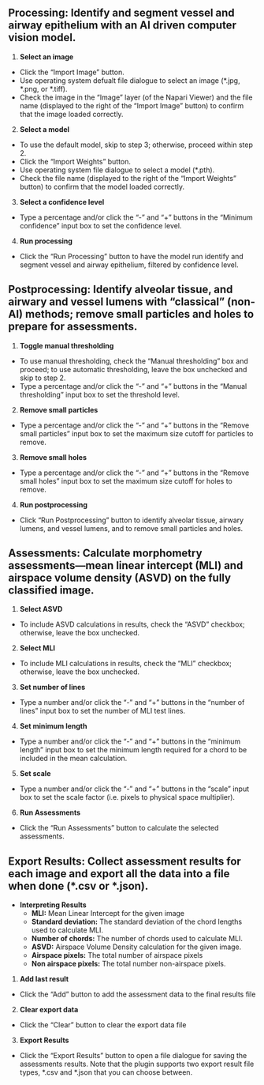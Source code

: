<!--
[![License MIT](https://img.shields.io/pypi/l/automated-lung-morphometry.svg?color=green)](https://github.com/Quooooooookka/automated-lung-morphometry/raw/main/LICENSE)
[![PyPI](https://img.shields.io/pypi/v/automated-lung-morphometry.svg?color=green)](https://pypi.org/project/automated-lung-morphometry)
[![Python Version](https://img.shields.io/pypi/pyversions/automated-lung-morphometry.svg?color=green)](https://python.org)
[![tests](https://github.com/Quooooooookka/automated-lung-morphometry/workflows/tests/badge.svg)](https://github.com/Quooooooookka/automated-lung-morphometry/actions)
[![codecov](https://codecov.io/gh/Quooooooookka/automated-lung-morphometry/branch/main/graph/badge.svg)](https://codecov.io/gh/Quooooooookka/automated-lung-morphometry)
[![napari hub](https://img.shields.io/endpoint?url=https://api.napari-hub.org/shields/automated-lung-morphometry)](https://napari-hub.org/plugins/automated-lung-morphometry)
-->

## Processing: Identify and segment vessel and airway epithelium with an AI driven computer vision model.
1. **Select an image**
- Click the “Import Image” button.
- Use operating system defualt file dialogue to select an image (*.jpg, *.png, or *.tiff).
- Check the image in the “Image” layer (of the Napari Viewer) and the file name (displayed to the right of the “Import Image” button) to confirm that the image loaded correctly.
2. **Select a model**
- To use the default model, skip to step 3; otherwise, proceed within step 2.
- Click the “Import Weights” button.
- Use operating system file dialogue to select a model (*.pth).
- Check the file name (displayed to the right of the “Import Weights” button) to confirm that the model loaded correctly.
3. **Select a confidence level** 
- Type a percentage and/or click the “-” and “+” buttons in the “Minimum confidence” input box to set the confidence level.
4. **Run processing** 
- Click the “Run Processing” button to have the model run identify and segment vessel and airway epithelium, filtered by confidence level.  

## Postprocessing: Identify alveolar tissue, and airwary and vessel lumens with “classical” (non-AI) methods; remove small particles and holes to prepare for assessments.
1. **Toggle manual thresholding**
- To use manual thresholding, check the “Manual thresholding” box and proceed; to use automatic thresholding, leave the box unchecked and skip to step 2.
- Type a percentage and/or click the “-” and “+” buttons in the “Manual thresholding” input box to set the threshold level.
2. **Remove small particles** 
- Type a percentage and/or click the “-” and “+” buttons in the “Remove small particles” input box to set the maximum size cutoff for particles to remove.
3. **Remove small holes** 
- Type a percentage and/or click the “-” and “+” buttons in the “Remove small holes” input box to set the maximum size cutoff for holes to remove.
4. **Run postprocessing**
- Click “Run Postprocessing” button to identify alveolar tissue, airwary lumens, and vessel lumens, and to remove small particles and holes.

## Assessments: Calculate morphometry assessments—mean linear intercept (MLI) and airspace volume density (ASVD) on the fully classified image. 
1. **Select ASVD** 
- To include ASVD calculations in results, check the “ASVD” checkbox; otherwise, leave the box unchecked. 
2. **Select MLI** 
- To include MLI calculations in results, check the “MLI” checkbox; otherwise, leave the box unchecked. 
3. **Set number of lines** 
- Type a number and/or click the “-” and “+” buttons in the “number of lines” input box to set the number of MLI test lines.
4. **Set minimum length** 
- Type a number and/or click the “-” and “+” buttons in the “minimum length” input box to set the minimum length required for a chord to be included in the mean calculation.
5. **Set scale** 
- Type a number and/or click the “-” and “+” buttons in the “scale” input box to set the scale factor (i.e. pixels to physical space multiplier). 
6. **Run Assessments** 
- Click the “Run Assessments” button to calculate the selected assessments. 

## Export Results: Collect assessment results for each image and export all the data into a file when done (*.csv or *.json).
- **Interpreting Results**
    - **MLI:** Mean Linear Intercept for the given image
    - **Standard deviation:** The standard deviation of the chord lengths used to calculate MLI. 
    - **Number of chords:** The number of chords used to calculate MLI.
    - **ASVD:** Airspace Volume Density calculation for the given image.
    - **Airspace pixels:** The total number of airspace pixels
    - **Non airspace pixels:** The total number non-airspace pixels.
1. **Add last result** 
- Click the “Add” button to add the assessment data to the final results file
2. **Clear export data** 
- Click the “Clear” button to clear the export data file
3. **Export Results** 
- Click the “Export Results” button to open a file dialogue for saving the assessments results. Note that the plugin supports two export result file types, *.csv and *.json that you can choose between.  
